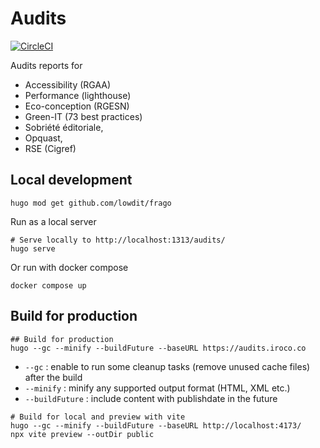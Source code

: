# Audits

[![CircleCI](https://dl.circleci.com/status-badge/img/gh/iroco-co/audits-frago/tree/main.svg?style=svg)](https://dl.circleci.com/status-badge/redirect/gh/iroco-co/audits-frago/tree/main)

Audits reports for 
- Accessibility (RGAA)
- Performance (lighthouse)
- Eco-conception (RGESN)
- Green-IT (73 best practices)
- Sobriété éditoriale, 
- Opquast, 
- RSE (Cigref) 

## Local development

```shell
hugo mod get github.com/lowdit/frago
```
Run as a local server

```shell
# Serve locally to http://localhost:1313/audits/
hugo serve
```

Or run with docker compose

```shell
docker compose up
```

## Build for production

```shell
## Build for production
hugo --gc --minify --buildFuture --baseURL https://audits.iroco.co
```

- `--gc` : enable to run some cleanup tasks (remove unused cache files) after the build
- `--minify` : minify any supported output format (HTML, XML etc.)
- `--buildFuture` : include content with publishdate in the future

```shell
# Build for local and preview with vite
hugo --gc --minify --buildFuture --baseURL http://localhost:4173/
npx vite preview --outDir public
```
